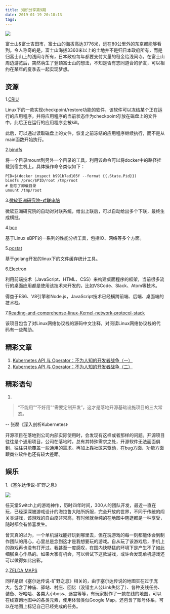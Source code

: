 ```yaml
---
title: 知识分享第9期
date: 2019-01-19 20:18:13
tags:
---
```


![](https://kuring.oss-cn-beijing.aliyuncs.com/images/fujishan.jpeg)

富士山&富士吉田市，富士山的海拔高达3776米，远在80公里外的东京都能够看到。令人称奇的是，富士山海拔3360米以上的土地并不是归日本政府所有，而是归富士山上的浅间寺所有，日本政府每年都要支付大量的租金给浅间寺。在富士山周边游览后，突然萌生了登顶富士山的想法，不知是否有志同道合的驴友，可以相约在某年的夏季去一起实现梦想。

## 资源

1.[CRIU](https://criu.org/Main_Page)

Linux下的一款实现checkpoint/restore功能的软件，该软件可以冻结某个正在运行的应用程序，并将应用程序的当前状态作为checkpoint存放在磁盘上的文件中，此后正在运行的应用程序会被kill。

此后，可以通过读取磁盘上的文件，恢复之前冻结的应用程序继续执行，而不是从main函数开始执行。

2.[bindfs](https://bindfs.org/)

将一个目录mount到另外一个目录的工具，利用该命令可以将docker中的路径挂载到宿主机上。具体操作命令类似如下：

```
PID=$(docker inspect b991b7ad105f --format {{.State.Pid}})
bindfs /proc/$PID/root /tmp/root
# 别忘了卸载目录
umount /tmp/root
```

3.[微软亚洲研究院-对联电脑](https://www.msra.cn/)

微软亚洲研究院的自动对对联系统，给出上联后，可以自动给出多个下联，最终生成横批。

4.[bcc](https://github.com/iovisor/bcc)

基于Linux eBPF的一系列的性能分析工具，包括IO、网络等多个方面。

5.[pcstat](https://github.com/tobert/pcstat)

基于golang开发的linux下的文件缓存统计工具。

6.[Electron](https://electronjs.org/)

利用前端技术（JavaScript、HTML、CSS）来构建桌面程序的框架，当前很多流行的桌面应用都是使用该技术来开发的，比如VSCode、Slack、Atom等技术。

得益于ES6、V8引擎和Node.js，JavaScript技术已经横跨前端、后端、桌面端的技术栈。

7.[Reading-and-comprehense-linux-Kernel-network-protocol-stack](https://github.com/y123456yz/Reading-and-comprehense-linux-Kernel-network-protocol-stack)

该项目包含了对Linux网络协议栈的源码中文注释，对阅读Linux网络协议栈的代码有一些帮助。

## 精彩文章

1. [Kubernetes API 与 Operator：不为人知的开发者战争（一）](https://mp.weixin.qq.com/s?__biz=MzA5OTAyNzQ2OA==&mid=2649699945&idx=1&sn=c5b32baf1ea063d908b547381d4c13da&chksm=8893090abfe4801caa8ae854b2eb2ef6f37d79a83f7147db74a5656616baac00d60c80053fdd&scene=21#wechat_redirect)
2. [Kubernetes API 与 Operator：不为人知的开发者战争（二）](https://mp.weixin.qq.com/s?__biz=MzA5OTAyNzQ2OA==&mid=2649700020&idx=1&sn=4e8b2ae1c1d9d0457eb4134b3624da96&chksm=889309d7bfe480c11030dc181a5e6c7b8998ae2850deed5637b4e4cd4a9c33339e87abab73ea&mpshare=1&scene=1&srcid=0108IZNbW8zHwqP9OH0anKe6%23rd)

## 精彩语句

1.
> “不能用”“不好用”“需要定制开发”，这才是落地开源基础设施项目的三大常态。

-- 张磊《深入剖析Kubernetes》

开源项目在落地到公司内部实际使用时，会发现有这样或者那样的问题。开源项目往往是个通用项目，公司在落地时，总有其特殊需求之处，开源软件无法面面俱到，往往只能覆盖一些通用的需求。再加上靠社区来驱动，在bug方面、功能方面跟商业软件也还有较大差距。

## 娱乐

1.《塞尔达传说-旷野之息》

![](https://kuring.oss-cn-beijing.aliyuncs.com/images/BreathoftheWildFinalCover.jpg)

任天堂Switch上的游戏神作，历时四年时间，300人的团队开发，最近一直在玩，已经深深被游戏设计的海拉鲁大陆所折服，完全开放的世界，不同于传统的闯关类游戏，该游戏的自由度非常高，有时候就单纯的在地图中瞎逛都是一种享受，随时都会有惊喜发生。

曾天真的以为，一个单机游戏能好玩到哪里去，但在玩游戏的每一刻都能体会到制作团队的用心，心里总是念到这才是我想要玩的游戏。自从玩了该游戏后，手机上的游戏再也没有打开过。我甚至一度感叹，在国内快糙猛的环境下是产生不了如此细腻良心作品的。如果大家有机会，可以尝试下这款游戏，或许会发现单机游戏还可以做得如此出彩。

2.[ZELDA MAPS](https://zeldamaps.com)

同样是跟《塞尔达传说-旷野之息》相关的，由于塞尔达传说的地图实在过于庞大，包含了神庙、驿站、村庄、回忆（没错主人公Link失忆了）、各种支线任务、装备、呀哈哈、各类大小boss、迷宫等等，有玩家制作了一款在线的地图，可以在线查询地图中的各类元素，使用体验类似Google Map。还包含了账号体系，可以在地图上标记自己已经完成的任务。
